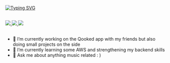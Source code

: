 <a href="https://git.io/typing-svg"><img src="https://readme-typing-svg.demolab.com?font=Fira+Code&size=18&duration=2800&pause=700&color=F77B6E&background=FFFFFF00&multiline=true&width=435&lines=Fernando+Rodriguez+%7C+Software+Engineer;Welcome+to+my+Github!+%3A)" alt="Typing SVG" /></a>

<br>

<a href="https://fdrodriguez.com">
<img src="https://img.shields.io/badge/Website-fdrodriguez.com-salmon?link=www.fdrodriguez.com">
</a>

<a href="https://www.linkedin.com/in/fernando-rodriguez-barranca/">
<img src="https://img.shields.io/badge/Linkedin-salmon">
</a>

<a href="mailto:fernando.rodriguezb2@gmail.com">
<img src="https://img.shields.io/badge/Email-salmon">
</a>

</br>
<br> 


- 🔭 I’m currently working on the Qooked app with my friends but also doing small projects on the side
- 🌱 I’m currently learning some AWS and  strengthening my backend skills
- 💬 Ask me about anything music related : ) 



<!--
**Fernando-Rz/Fernando-Rz** is a ✨ _special_ ✨ repository because its `README.md` (this file) appears on your GitHub profile.

Here are some ideas to get you started:

- 🔭 I’m currently working on ...
- 🌱 I’m currently learning ...
- 👯 I’m looking to collaborate on ...
- 🤔 I’m looking for help with ...
- 💬 Ask me about ...
- 📫 How to reach me: ...
- 😄 Pronouns: ...
- ⚡ Fun fact: ...
-->
